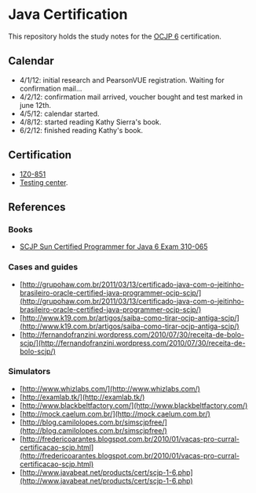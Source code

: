 Java Certification
==================

This repository holds the study notes for the [OCJP 6](http://education.oracle.com/pls/web\_prod-plq-dad/db\_pages.getpage?page\_id=41&p\_exam\_id=1Z0\_851) certification.

Calendar
--------

* 4/1/12: initial research and PearsonVUE registration. Waiting for confirmation mail...
* 4/2/12: confirmation mail arrived, voucher bought and test marked in june 12th.
* 4/5/12: calendar started.
* 4/8/12: started reading Kathy Sierra's book.
* 6/2/12: finished reading Kathy's book.

Certification
-------------

* [1Z0-851](http://education.oracle.com/pls/web_prod-plq-dad/db_pages.getpage?page_id=41&p_exam_id=1Z0_851
)
* [Testing center](http://www7.pearsonvue.com/Dispatcher?application=VTCLocator&action=actStartApp&v=W2L&cid=554).

References
----------

### Books

* [SCJP Sun Certified Programmer for Java 6 Exam 310-065](http://www.amazon.com/SCJP-Certified-Programmer-Java-310-065/dp/0071591060)

### Cases and guides

* [http://grupohaw.com.br/2011/03/13/certificado-java-com-o-jeitinho-brasileiro-oracle-certified-java-programmer-ocjp-scjp/](http://grupohaw.com.br/2011/03/13/certificado-java-com-o-jeitinho-brasileiro-oracle-certified-java-programmer-ocjp-scjp/)
* [http://www.k19.com.br/artigos/saiba-como-tirar-ocjp-antiga-scjp/](http://www.k19.com.br/artigos/saiba-como-tirar-ocjp-antiga-scjp/)
* [http://fernandofranzini.wordpress.com/2010/07/30/receita-de-bolo-scjp/](http://fernandofranzini.wordpress.com/2010/07/30/receita-de-bolo-scjp/)

### Simulators

* [http://www.whizlabs.com/](http://www.whizlabs.com/)
* [http://examlab.tk/](http://examlab.tk/)
* [http://www.blackbeltfactory.com/](http://www.blackbeltfactory.com/)
* [http://mock.caelum.com.br/](http://mock.caelum.com.br/)
* [http://blog.camilolopes.com.br/simscjpfree/](http://blog.camilolopes.com.br/simscjpfree/)
* [http://fredericoarantes.blogspot.com.br/2010/01/vacas-pro-curral-certificacao-scjp.html](http://fredericoarantes.blogspot.com.br/2010/01/vacas-pro-curral-certificacao-scjp.html)
* [http://www.javabeat.net/products/cert/scjp-1-6.php](http://www.javabeat.net/products/cert/scjp-1-6.php)

